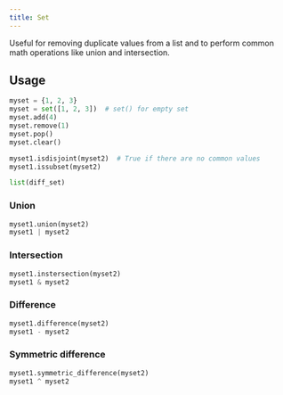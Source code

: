 ```yaml
---
title: Set
---
```


Useful for removing duplicate values from a list
and to perform common math operations like union and intersection.

## Usage

```python
myset = {1, 2, 3}
myset = set([1, 2, 3])  # set() for empty set
myset.add(4)
myset.remove(1)
myset.pop()
myset.clear()

myset1.isdisjoint(myset2)  # True if there are no common values
myset1.issubset(myset2)

list(diff_set)
```

### Union

```python
myset1.union(myset2)
myset1 | myset2
```

### Intersection

```python
myset1.instersection(myset2)
myset1 & myset2
```

### Difference

```python
myset1.difference(myset2)
myset1 - myset2
```

### Symmetric difference

```python
myset1.symmetric_difference(myset2)
myset1 ^ myset2
```
